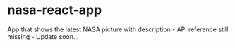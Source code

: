 # nasa-react-app
 App that shows the latest NASA picture with description - API reference still missing - Update soon...
